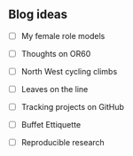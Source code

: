 ## Blog ideas

- [ ] My female role models
- [ ] Thoughts on OR60
- [ ] North West cycling climbs
- [ ] Leaves on the line
- [ ] Tracking projects on GitHub
- [ ] Buffet Ettiquette
- [ ] Reproducible research

